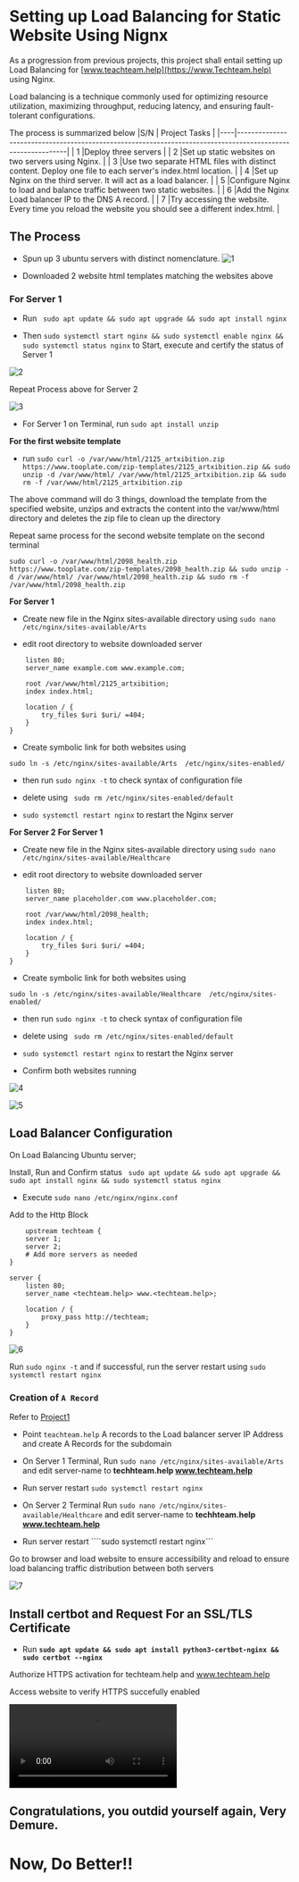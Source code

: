 # Setting up Load Balancing for Static Website Using Nignx

As a progression from previous projects, this project shall entail setting up Load Balancing for [www.teachteam.help](https://www.Techteam.help) using Nginx.

Load balancing is a technique commonly used for optimizing resource utilization, maximizing throughput, reducing latency, and ensuring fault-tolerant configurations.

The process is summarized below
|S/N | Project Tasks                                                                                              |
|----|------------------------------------------------------------------------------------------------------------|
| 1  |Deploy three servers                                                                                        |
| 2  |Set up static websites on two servers using Nginx.                                                          |
| 3  |Use two separate HTML files with distinct content. Deploy one file to each server's index.html location.    |
| 4  |Set up Nginx on the third server. It will act as a load balancer.                                           |
| 5  |Configure Nginx to load and balance traffic between two static websites.                                    |
| 6  |Add the Nginx Load balancer IP to the DNS A record.                                                         |
| 7  |Try accessing the website. Every time you reload the website you should see a different index.html.         |

## The Process

- Spun up 3 ubuntu servers with distinct nomenclature.
![1](/Project3/Images3/Setup3Instances.png)

- Downloaded 2 website html templates matching the websites above

### For Server 1 
- Run ```` sudo apt update && sudo apt upgrade && sudo apt install nginx````

- Then ````sudo systemctl start nginx && sudo systemctl enable nginx && sudo systemctl status nginx```` to Start, execute and certify the status of Server 1

![2](/Project3/Images3/Server1.png)

Repeat Process above for Server 2

![3](/Project3/Images3/Server2.png)



- For Server 1 on Terminal, 
run ``sudo apt install unzip``


**For the first website template**
- run ``sudo curl -o /var/www/html/2125_artxibition.zip https://www.tooplate.com/zip-templates/2125_artxibition.zip && sudo unzip -d /var/www/html/ /var/www/html/2125_artxibition.zip && sudo rm -f /var/www/html/2125_artxibition.zip``

The above command will do 3 things, download the template from the specified website, unzips and extracts the content into the var/www/html directory and deletes the zip file to clean up the directory 

Repeat same process for the second website template on the second terminal

    sudo curl -o /var/www/html/2098_health.zip https://www.tooplate.com/zip-templates/2098_health.zip && sudo unzip -d /var/www/html/ /var/www/html/2098_health.zip && sudo rm -f /var/www/html/2098_health.zip

**For Server 1**
    
- Create new file in the Nginx sites-available directory using ``sudo nano /etc/nginx/sites-available/Arts``

- edit root directory to website downloaded server 
``` server {
    listen 80;
    server_name example.com www.example.com;

    root /var/www/html/2125_artxibition;
    index index.html;

    location / {
        try_files $uri $uri/ =404;
    }
} 
```

- Create symbolic link for both websites using 

```sudo ln -s /etc/nginx/sites-available/Arts  /etc/nginx/sites-enabled/ ```

- then run ```sudo nginx -t``` to check syntax  of configuration file

- delete using ```
sudo rm /etc/nginx/sites-enabled/default```


- ```sudo systemctl restart nginx``` to restart the Nginx server

**For Server 2**
**For Server 1**
    
- Create new file in the Nginx sites-available directory using ``sudo nano /etc/nginx/sites-available/Healthcare``

- edit root directory to website downloaded server 
``` server {
    listen 80;
    server_name placeholder.com www.placeholder.com;

    root /var/www/html/2098_health;
    index index.html;

    location / {
        try_files $uri $uri/ =404;
    }
} 
```

- Create symbolic link for both websites using 

```sudo ln -s /etc/nginx/sites-available/Healthcare  /etc/nginx/sites-enabled/ ```

- then run ```sudo nginx -t``` to check syntax  of configuration file

- delete using ```
sudo rm /etc/nginx/sites-enabled/default```


- ```sudo systemctl restart nginx``` to restart the Nginx server

* Confirm both websites running 

![4](/Project3/Images3/Arts.png)


![5](/Project3/Images3/Healthcare.png)

## Load Balancer Configuration
On Load Balancing Ubuntu server;

 Install, Run and Confirm status ```` sudo apt update && sudo apt upgrade && sudo apt install nginx && sudo systemctl status nginx````

- Execute  ````sudo nano /etc/nginx/nginx.conf````

Add to the Http Block
````
    upstream techteam {
    server 1;
    server 2;
    # Add more servers as needed
}

server {
    listen 80;
    server_name <techteam.help> www.<techteam.help>;

    location / {
        proxy_pass http://techteam;
    }
}
```` 

![6](/Project3/Images3/NginxConfig.png)

Run ````sudo nginx -t```` and if successful, run the server restart using ````sudo systemctl restart nginx````

### Creation of `A Record`
Refer to [Project1](https://github.com/otuansa/FINALDEVOPS/blob/main/project1.md) 

- Point `teachteam.help` A records to the Load balancer server IP Address
and create A Records for the subdomain

- On Server 1 Terminal, Run ````sudo nano /etc/nginx/sites-available/Arts```` and edit server-name to **techhteam.help www.techteam.help**
- Run server restart ````sudo systemctl restart nginx````

- On Server 2 Terminal Run ````sudo nano /etc/nginx/sites-available/Healthcare```` and edit server-name to **techhteam.help www.techteam.help**
- Run server restart ````sudo systemctl restart nginx```

Go to browser and load website to ensure accessibility and reload to ensure load balancing traffic distribution between both servers 

![7](/Project3/Images3/LoadBalanceResult%20copy.gif)


## Install certbot and Request For an SSL/TLS Certificate

- Run **````sudo apt update && sudo apt install python3-certbot-nginx && sudo certbot --nginx````**

Authorize HTTPS activation for techteam.help and www.techteam.help

Access website to verify HTTPS succefully enabled 

![8](/Project3/Images3/LoadBalancingSecureSite.mov)



## Congratulations, you outdid yourself again, Very Demure.
# Now, Do Better!! 
